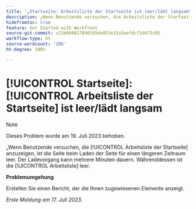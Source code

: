 ```yaml
---
title: '„Startseite: Arbeitsliste der Startseite ist leer/lädt langsam“'
description: „Wenn Benutzende versuchen, die Arbeitsliste der Startseite anzuzeigen, ist die Seite beim Laden der Seite für einen längeren Zeitraum leer. Der Ladevorgang kann mehrere Minuten dauern. Währenddessen ist die Arbeitsliste leer.“
hidefromtoc: true
feature: Get Started with Workfront
source-git-commit: c21b660817890195de853e32a3eefdcf1d473c05
workflow-type: ht
source-wordcount: '106'
ht-degree: 100%

---
```



# [!UICONTROL Startseite]: [!UICONTROL Arbeitsliste der Startseite] ist leer/lädt langsam

>[!NOTE]
>
>Dieses Problem wurde am 19. Juli 2023 behoben.

„Wenn Benutzende versuchen, die [!UICONTROL Arbeitsliste der Startseite] anzuzeigen, ist die Seite beim Laden der Seite für einen längeren Zeitraum leer. Der Ladevorgang kann mehrere Minuten dauern. Währenddessen ist die [!UICONTROL Arbeitsliste] leer.

**Problemumgehung**

Erstellen Sie einen Bericht, der die Ihnen zugewiesenen Elemente anzeigt.

_Erste Meldung am 17. Juli 2023._

